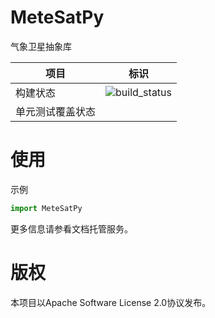 # MeteSatPy

气象卫星抽象库

| 项目             | 标识                                                         |
| ---------------- | ------------------------------------------------------------ |
| 构建状态         | ![build_status](https://img.shields.io/travis/skylight-hm/metesatpy.svg) |
| 单元测试覆盖状态 |                                                              |



# 使用

示例

```python
import MeteSatPy


```

更多信息请参看文档托管服务。

# 版权

本项目以Apache Software License 2.0协议发布。

